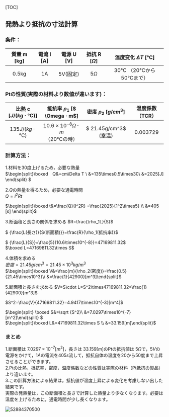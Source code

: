 [TOC]

## 発熱より抵抗の寸法計算

### 条件：
| 質量 m [kg] | 電流 I [A] | 電源 U [V] | 抵抗 R [$\Omega$] | 温度变化 $\Delta T$ [℃] |
| :---------: | :--------: | :--------: | :---------------: | :---------------------: |
|    0.5kg    |     1A     |  5V(固定)  |     5$\Omega$     | 30℃ （20℃から50℃まで）  |

### Ptの性質(実際の材料より数値が違います)：
| 比熱 c [$J/(kg·℃ )$] |      抵抗率 $\rho_1$ [$ \Omega · m$]       | 密度 $\rho_2$ [$g/cm^3$] | 温度係数（TCR） |
| :------------------: | :----------------------------------------: | :----------------------: | :-------------: |
|    $135J/(kg·℃ )$    | $10.6\times10^{-8} \Omega · m$ （20℃の時） |  $ 21.45g/cm^3$ (室温)   |    0.003729     |

### 計算方法：

1.材料を30度上げるため，必要な熱量  
$\begin{split}\boxed　Q&=cm\Delta T \\ &=135\times0.5\times30\\ &=2025[J] \end{split} $



2.$Q$の熱量を得るため，必要な通電時間    
$Q=I^2Rt$  

$\begin{split}\boxed t&=\frac{Q}{I^2R} =\frac{2025}{1^2\times5} \\ &=405 [s] \end{split}$



3.断面積と長さの関係を求める
$R=\frac{\rho_1L}{S}$  

$ {\frac{L(長さ)}{S(断面積)}}=\frac{R}{\rho_1(抵抗率)}$  

$ {\frac{L}{S}}=\frac{5}{10.6\times10^{-8}}=47169811.32$    
$\boxed L=47169811.32\times S$



4.体積を求める  
$密度=21.45g/cm^3=21.45\times10^3kg/m^3$  
$\begin{split}\boxed V&=\frac{m}{\rho_2(密度)}=\frac{0.5}{21.45\times10^3}\\ &=\frac{1}{42900}[m^3]\end{split}$



5.断面積と長さを求める
$V=S\cdot L=S^2\times47169811.32=\frac{1}{42900}[m^3]$  

$S^2=\frac{V}{47169811.32}=4.9417\times10^{-3}[m^4]$  

$\begin{split} \boxed S&=\sqrt {S^2}\\  &=7.0297\times10^{-7}[m^2]\end{split} $  
$\begin{split}\boxed L&=47169811.32\times S \\ &=33.159[m]\end{split}$  

### まとめ

1.断面積は $7.0297\times10^{-7}[m^2]$，長さは $33.159[m]$のPtの抵抗値は $5\Omega$で，$5V$の電源をかけて，$1A$の電流を$405s$流して，抵抗自体の温度を20から50度まで上昇させることができます。  
2.Ptの比熱，抵抗率，密度，温度係数などの性質は実際の材料（Pt抵抗の製品）より違います。  
3.この計算方法による結果は，抵抗値が温度上昇による変化を考慮しない出した結果です。   
   実際の発熱量は，この断面積と長さで計算した熱量より少なくなります。必要は温度を上げるために，通電時間が少し長くなります。  

![52884370500](1528843705003.png)

